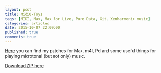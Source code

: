 ```yaml
---
layout: post
title: Midi0-Toys
tags: [MIDI, Max, Max for Live, Pure Data, Git, Xenharmonic music]
categories: articles
date: 2015-10-07 22:09:00
published: true
comments: true
---
```

[Here](https://github.com/Omega9/Midi0-Toys) you can find my patches for Max, m4l, Pd and some useful things for playing microtonal (but not only) music.

[Download ZIP here](https://github.com/Omega9/Midi0-Toys/archive/master.zip)
